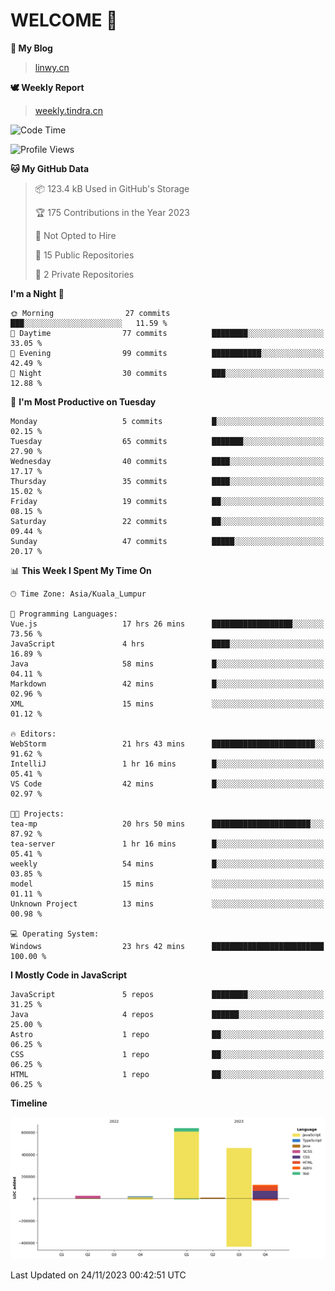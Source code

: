 # WELCOME 👋

**🐶 My Blog**
> [linwy.cn](linwy.cn)

**🕊️ Weekly Report**
> [weekly.tindra.cn](weekly.tindra.cn)
<!--START_SECTION:waka-->
![Code Time](http://img.shields.io/badge/Code%20Time-592%20hrs%2024%20mins-blue)

![Profile Views](http://img.shields.io/badge/Profile%20Views-127-blue)

**🐱 My GitHub Data** 

> 📦 123.4 kB Used in GitHub's Storage 
 > 
> 🏆 175 Contributions in the Year 2023
 > 
> 🚫 Not Opted to Hire
 > 
> 📜 15 Public Repositories 
 > 
> 🔑 2 Private Repositories 
 > 
**I'm a Night 🦉** 

```text
🌞 Morning                27 commits          ███░░░░░░░░░░░░░░░░░░░░░░   11.59 % 
🌆 Daytime                77 commits          ████████░░░░░░░░░░░░░░░░░   33.05 % 
🌃 Evening                99 commits          ███████████░░░░░░░░░░░░░░   42.49 % 
🌙 Night                  30 commits          ███░░░░░░░░░░░░░░░░░░░░░░   12.88 % 
```
📅 **I'm Most Productive on Tuesday** 

```text
Monday                   5 commits           █░░░░░░░░░░░░░░░░░░░░░░░░   02.15 % 
Tuesday                  65 commits          ███████░░░░░░░░░░░░░░░░░░   27.90 % 
Wednesday                40 commits          ████░░░░░░░░░░░░░░░░░░░░░   17.17 % 
Thursday                 35 commits          ████░░░░░░░░░░░░░░░░░░░░░   15.02 % 
Friday                   19 commits          ██░░░░░░░░░░░░░░░░░░░░░░░   08.15 % 
Saturday                 22 commits          ██░░░░░░░░░░░░░░░░░░░░░░░   09.44 % 
Sunday                   47 commits          █████░░░░░░░░░░░░░░░░░░░░   20.17 % 
```


📊 **This Week I Spent My Time On** 

```text
🕑︎ Time Zone: Asia/Kuala_Lumpur

💬 Programming Languages: 
Vue.js                   17 hrs 26 mins      ██████████████████░░░░░░░   73.56 % 
JavaScript               4 hrs               ████░░░░░░░░░░░░░░░░░░░░░   16.89 % 
Java                     58 mins             █░░░░░░░░░░░░░░░░░░░░░░░░   04.11 % 
Markdown                 42 mins             █░░░░░░░░░░░░░░░░░░░░░░░░   02.96 % 
XML                      15 mins             ░░░░░░░░░░░░░░░░░░░░░░░░░   01.12 % 

🔥 Editors: 
WebStorm                 21 hrs 43 mins      ███████████████████████░░   91.62 % 
IntelliJ                 1 hr 16 mins        █░░░░░░░░░░░░░░░░░░░░░░░░   05.41 % 
VS Code                  42 mins             █░░░░░░░░░░░░░░░░░░░░░░░░   02.97 % 

🐱‍💻 Projects: 
tea-mp                   20 hrs 50 mins      ██████████████████████░░░   87.92 % 
tea-server               1 hr 16 mins        █░░░░░░░░░░░░░░░░░░░░░░░░   05.41 % 
weekly                   54 mins             █░░░░░░░░░░░░░░░░░░░░░░░░   03.85 % 
model                    15 mins             ░░░░░░░░░░░░░░░░░░░░░░░░░   01.11 % 
Unknown Project          13 mins             ░░░░░░░░░░░░░░░░░░░░░░░░░   00.98 % 

💻 Operating System: 
Windows                  23 hrs 42 mins      █████████████████████████   100.00 % 
```

**I Mostly Code in JavaScript** 

```text
JavaScript               5 repos             ████████░░░░░░░░░░░░░░░░░   31.25 % 
Java                     4 repos             ██████░░░░░░░░░░░░░░░░░░░   25.00 % 
Astro                    1 repo              ██░░░░░░░░░░░░░░░░░░░░░░░   06.25 % 
CSS                      1 repo              ██░░░░░░░░░░░░░░░░░░░░░░░   06.25 % 
HTML                     1 repo              ██░░░░░░░░░░░░░░░░░░░░░░░   06.25 % 
```



**Timeline**

![Lines of Code chart](https://raw.githubusercontent.com/rieraa/rieraa/main/assets/bar_graph.png)


 Last Updated on 24/11/2023 00:42:51 UTC
<!--END_SECTION:waka-->
